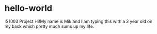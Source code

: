 # hello-world
IS1003 Project
Hi!My name is Mik and I am typing this with a 3 year old on my back which pretty much sums up my life. 
